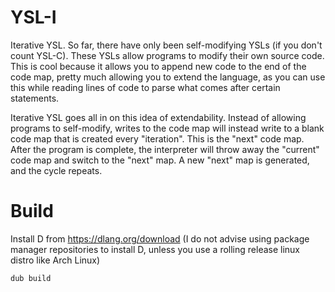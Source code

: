 # YSL-I
Iterative YSL. So far, there have only been self-modifying YSLs (if you don't count
YSL-C). These YSLs allow programs to modify their own source code. This is cool because
it allows you to append new code to the end of the code map, pretty much allowing you
to extend the language, as you can use this while reading lines of code
to parse what comes after certain statements.

Iterative YSL goes all in on this idea of extendability. Instead of allowing programs
to self-modify, writes to the code map will instead write to a blank code map that is
created every "iteration". This is the "next" code map. After the program is complete,
the interpreter will throw away the "current" code map and switch to the "next" map.
A new "next" map is generated, and the cycle repeats.

# Build
Install D from <https://dlang.org/download> (I do not advise using package manager
repositories to install D, unless you use a rolling release linux distro like Arch
Linux)
```
dub build
```
